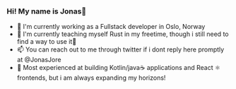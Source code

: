 ### Hi! My name is Jonas👋

- 🔭 I'm currently working as a Fullstack developer in Oslo, Norway
- 🌱 I'm currently teaching myself Rust in my freetime, though i still need to find a way to use it🤔
- 📫 You can reach out to me through twitter if i dont reply here promptly at @JonasJore
- 🧰 Most experienced at building Kotlin/java☕ applications and React ⚛️ frontends, but i am always expanding my horizons!
